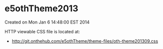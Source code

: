 e5othTheme2013
==================
Created on Mon Jan  6 14:48:00 EST 2014
   
HTTP viewable CSS file is located at:
- http://git.onthehub.com/e5othTheme/theme-files/oth-theme201309.css

